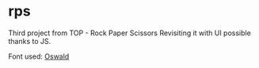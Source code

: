 # rps
Third project from TOP - Rock Paper Scissors 
Revisiting it with UI possible thanks to JS.

Font used: [Oswald](https://fonts.google.com/specimen/Oswald)
